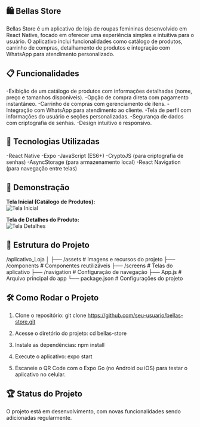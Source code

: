 ## 🛍️ Bellas Store
Bellas Store é um aplicativo de loja de roupas femininas desenvolvido em React Native, focado em oferecer uma experiência simples e intuitiva para o usuário. O aplicativo inclui funcionalidades como catálogo de produtos, carrinho de compras, detalhamento de produtos e integração com WhatsApp para atendimento personalizado.

## 📋 Funcionalidades
-Exibição de um catálogo de produtos com informações detalhadas (nome, preço e tamanhos disponíveis).
-Opção de compra direta com pagamento instantâneo.
-Carrinho de compras com gerenciamento de itens.
-Integração com WhatsApp para atendimento ao cliente.
-Tela de perfil com informações do usuário e seções personalizadas.
-Segurança de dados com criptografia de senhas.
-Design intuitivo e responsivo.

## 🚀 Tecnologias Utilizadas
-React Native
-Expo
-JavaScript (ES6+)
-CryptoJS (para criptografia de senhas)
-AsyncStorage (para armazenamento local)
-React Navigation (para navegação entre telas)

## 🎨 Demonstração
**Tela Inicial (Catálogo de Produtos):**  
![Tela Inicial](https://i.imgur.com/5YRBs6O.png)

**Tela de Detalhes do Produto:**  
![Tela Detalhes](https://i.imgur.com/zMb8QPB.png)

## 📂 Estrutura do Projeto

/aplicativo_Loja
│
├── /assets            # Imagens e recursos do projeto
├── /components        # Componentes reutilizáveis
├── /screens           # Telas do aplicativo
├── /navigation        # Configuração de navegação
├── App.js             # Arquivo principal do app
└── package.json       # Configurações do projeto

## 🛠️ Como Rodar o Projeto
1. Clone o repositório:
   git clone https://github.com/seu-usuario/bellas-store.git

2. Acesse o diretório do projeto:
   cd bellas-store

3. Instale as dependências:
   npm install

4. Execute o aplicativo:
   expo start

5. Escaneie o QR Code com o Expo Go (no Android ou iOS) para testar o aplicativo no celular.

## 🏆 Status do Projeto
O projeto está em desenvolvimento, com novas funcionalidades sendo adicionadas regularmente.
